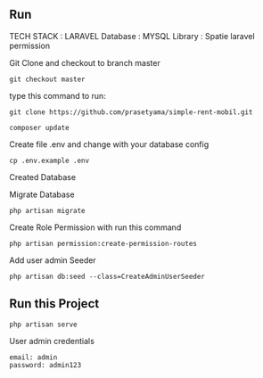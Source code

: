 ## Run

TECH STACK : LARAVEL
Database : MYSQL
Library : Spatie laravel permission

Git Clone and checkout to branch master

```Shell
git checkout master
```

type this command to run:

```Shell
git clone https://github.com/prasetyama/simple-rent-mobil.git
```

```Shell
composer update
```

Create file .env and change with your database config

```Shell
cp .env.example .env
```

Created Database

Migrate Database

```Shell
php artisan migrate
```

Create Role Permission with run this command
```Shell
php artisan permission:create-permission-routes
```

Add user admin Seeder
```Shell
php artisan db:seed --class=CreateAdminUserSeeder
```

## Run this Project
```Shell
php artisan serve
```

User admin credentials
```Shell
email: admin
password: admin123
```
